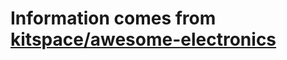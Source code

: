 # Information comes from [kitspace/awesome-electronics](https://github.com/kitspace/awesome-electronics)

